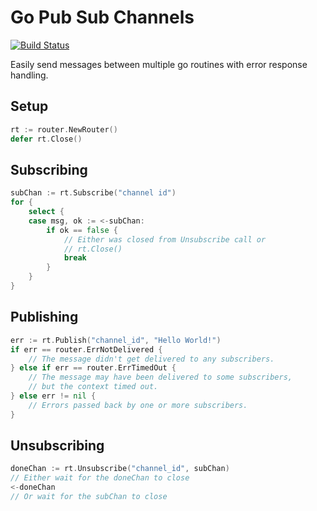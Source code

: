 # Go Pub Sub Channels

[![Build Status](https://travis-ci.org/hpidcock/go-pub-sub-channel.svg?branch=master)](https://travis-ci.org/hpidcock/go-pub-sub-channel)

Easily send messages between multiple go routines with error response handling.

## Setup

```go
rt := router.NewRouter()
defer rt.Close()
```

## Subscribing

```go
subChan := rt.Subscribe("channel id")
for {
    select {
    case msg, ok := <-subChan:
        if ok == false {
            // Either was closed from Unsubscribe call or
            // rt.Close()
            break
        }
    }
}
```

## Publishing

```go
err := rt.Publish("channel_id", "Hello World!")
if err == router.ErrNotDelivered {
    // The message didn't get delivered to any subscribers.
} else if err == router.ErrTimedOut {
    // The message may have been delivered to some subscribers,
    // but the context timed out.
} else err != nil {
    // Errors passed back by one or more subscribers.
}
```

## Unsubscribing

```go
doneChan := rt.Unsubscribe("channel_id", subChan)
// Either wait for the doneChan to close
<-doneChan
// Or wait for the subChan to close
```
